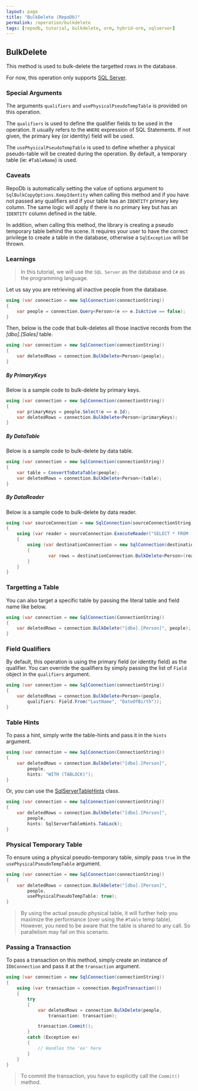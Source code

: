 ```yaml
---
layout: page
title: "BulkDelete (RepoDb)"
permalink: /operation/bulkdelete
tags: [repodb, tutorial, bulkdelete, orm, hybrid-orm, sqlserver]
---
```


## BulkDelete

This method is used to bulk-delete the targetted rows in the database.

For now, this operation only supports [SQL Server](https://www.nuget.org/packages/RepoDb.SqlServer.BulkOperations).

### Special Arguments

The arguments `qualifiers` and `usePhysicalPseudoTempTable` is provided on this operation.

The `qualifiers` is used to define the qualifier fields to be used in the operation. It usually refers to the `WHERE` expression of SQL Statements. If not given, the primary key (or identity) field will be used.

The `usePhysicalPseudoTempTable` is used to define whether a physical pseudo-table will be created during the operation. By default, a temporary table (ie: `#TableName`) is used.

### Caveats

RepoDb is automatically setting the value of options argument to `SqlBulkCopyOptions.KeepIdentity` when calling this method and if you have not passed any qualifiers and if your table has an `IDENTITY` primary key column. The same logic will apply if there is no primary key but has an `IDENTITY` column defined in the table.

In addition, when calling this method, the library is creating a pseudo temporary table behind the scene. It requires your user to have the correct privilege to create a table in the database, otherwise a `SqlException` will be thrown.

### Learnings

> In this tutorial, we will use the `SQL Server` as the database and `C#` as the programming language.

Let us say you are retrieving all inactive people from the database.

```csharp
using (var connection = new SqlConnection(connectionString))
{
	var people = connection.Query<Person>(e => e.IsActive == false);
}
```

Then, below is the code that bulk-deletes all those inactive records from the *[dbo].[Sales]* table.

```csharp
using (var connection = new SqlConnection(connectionString))
{
	var deletedRows = connection.BulkDelete<Person>(people);
}
```

##### By PrimaryKeys

Below is a sample code to bulk-delete by primary keys.

```csharp
using (var connection = new SqlConnection(connectionString))
{
	var primaryKeys = people.Select(e => e.Id);
	var deletedRows = connection.BulkDelete<Person>(primaryKeys);
}
```

##### By DataTable

Below is a sample code to bulk-delete by data table.

```csharp
using (var connection = new SqlConnection(connectionString))
{
	var table = ConvertToDataTable(people);
	var deletedRows = connection.BulkDelete<Person>(table);
}
```

##### By DataReader

Below is a sample code to bulk-delete by data reader.

```csharp
using (var sourceConnection = new SqlConnection(sourceConnectionString))
{
	using (var reader = sourceConnection.ExecuteReader("SELECT * FROM [dbo].[Person];"))
	{
		using (var destinationConnection = new SqlConnection(destinationConnectionString))
		{
				var rows = destinationConnection.BulkDelete<Person>(reader);
		}
	}
}
```

### Targetting a Table

You can also target a specific table by passing the literal table and field name like below.

```csharp
using (var connection = new SqlConnection(ConnectionString))
{
	var deletedRows = connection.BulkDelete("[dbo].[Person]", people);
}
```

### Field Qualifiers

By default, this operation is using the primary field (or identity field) as the qualifier. You can override the qualifiers by simply passing the list of `Field` object in the `qualifiers` argument.

```csharp
using (var connection = new SqlConnection(connectionString))
{
	var deletedRows = connection.BulkDelete<Person>(people,
		qualifiers: Field.From("LastName", "DateOfBirth"));
}
```

### Table Hints

To pass a hint, simply write the table-hints and pass it in the `hints` argument.

```csharp
using (var connection = new SqlConnection(ConnectionString))
{
	var deletedRows = connection.BulkDelete("[dbo].[Person]",
		people,
		hints: "WITH (TABLOCK)");
}
```

Or, you can use the [SqlServerTableHints](/class/SqlServerTableHints) class.

```csharp
using (var connection = new SqlConnection(connectionString))
{
	var deletedRows = connection.BulkDelete("[dbo].[Person]",
		people,
		hints: SqlServerTableHints.TabLock);
}
```

### Physical Temporary Table

To ensure using a physical pseudo-temporary table, simply pass `true` in the `usePhysicalPseudoTempTable` argument.

```csharp
using (var connection = new SqlConnection(connectionString))
{
	var deletedRows = connection.BulkDelete("[dbo].[Person]",
		people,
		usePhysicalPseudoTempTable: true);
}
```

> By using the actual pseudo physical table, it will further help you maximize the performance (over using the `#Table` temp table). However, you need to be aware that the table is shared to any call. So parallelism may fail on this scenario.

### Passing a Transaction

To pass a transaction on this method, simply create an instance of `IDbConnection` and pass it at the `transaction` argument.

```csharp
using (var connection = new SqlConnection(connectionString))
{
	using (var transaction = connection.BeginTransaction())
	{
		try
		{
			var deletedRows = connection.BulkDelete(people,
				transaction: transaction);

			transaction.Commit();
		}
		catch (Exception ex)
		{
			// Handles the 'ex' here
		}
	}
}
```

> To commit the transaction, you have to explicitly call the `Commit()` method.


